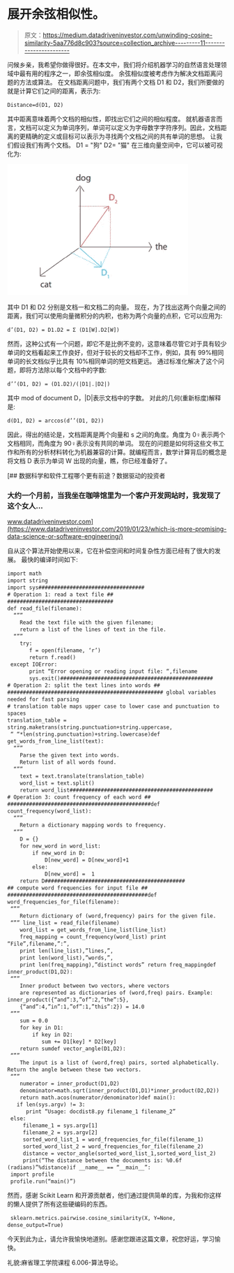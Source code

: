 # 展开余弦相似性。

> 原文：<https://medium.datadriveninvestor.com/unwinding-cosine-similarity-5aa776d8c903?source=collection_archive---------11----------------------->

问候乡亲，我希望你做得很好。在本文中，我们将介绍机器学习的自然语言处理领域中最有用的程序之一，即余弦相似度。
余弦相似度被考虑作为解决文档距离问题的方法或算法。
在文档距离问题中，我们有两个文档 D1 和 D2，我们所要做的就是计算它们之间的距离，表示为:

```
Distance=d(D1, D2)
```

其中距离意味着两个文档的相似性，即找出它们之间的相似程度。
就机器语言而言，文档可以定义为单词序列，单词可以定义为字母数字字符序列。因此，文档距离的更精确的定义或目标可以表示为寻找两个文档之间的共有单词的思想。
让我们假设我们有两个文档。
D1 = "狗"
D2= "猫"
在三维向量空间中，它可以被可视化为:

![](img/9725f7c55d1506c6a333a4b75aa49711.png)

其中 D1 和 D2 分别是文档一和文档二的向量。
现在，为了找出这两个向量之间的距离，我们可以使用向量微积分的内积，也称为两个向量的点积，它可以应用为:

```
d’(D1, D2) = D1.D2 = Σ (D1[W].D2[W])
```

然而，这种公式有一个问题，即它不是比例不变的，这意味着尽管它对于具有较少单词的文档看起来工作良好，但对于较长的文档却不工作，例如，具有 99%相同单词的长文档似乎比具有 10%相同单词的短文档更远。
通过标准化解决了这个问题，即将方法除以每个文档中的字数:

```
d’’(D1, D2) = (D1.D2)/(|D1|.|D2|)
```

其中 mod of document D，|D|表示文档中的字数。
对此的几何(重新标度)解释是:

```
d(D1, D2) = arccos(d’’(D1, D2))
```

因此，得出的结论是，文档距离是两个向量和 s 之间的角度。角度为 0♀表示两个文档相同，而角度为 90♀表示没有共同的单词。
现在的问题是如何将这些文书工作和所有的分析材料转化为机器兼容的计算。就编程而言，数学计算背后的概念是将文档 D 表示为单词 W 出现的向量，瞧，你已经准备好了。

[](https://www.datadriveninvestor.com/2019/01/23/which-is-more-promising-data-science-or-software-engineering/) [## 数据科学和软件工程哪个更有前途？数据驱动的投资者

### 大约一个月前，当我坐在咖啡馆里为一个客户开发网站时，我发现了这个女人…

www.datadriveninvestor.com](https://www.datadriveninvestor.com/2019/01/23/which-is-more-promising-data-science-or-software-engineering/) 

自从这个算法开始使用以来，它在补偿空间和时间复杂性方面已经有了很大的发展。
最快的编译时间如下:

```
import math
import string
import sys##################################
# Operation 1: read a text file ##
##################################
def read_file(filename):
  “”” 
    Read the text file with the given filename;
    return a list of the lines of text in the file.
  “””
    try:
       f = open(filename, ‘r’)
       return f.read()
 except IOError:
       print “Error opening or reading input file: “,filename
       sys.exit()#################################################
# Operation 2: split the text lines into words ##
################################################## global variables needed for fast parsing
# translation table maps upper case to lower case and punctuation to spaces
translation_table = string.maketrans(string.punctuation+string.uppercase,
 “ “*len(string.punctuation)+string.lowercase)def get_words_from_line_list(text):
  “””
    Parse the given text into words.
    Return list of all words found.
  “””
    text = text.translate(translation_table)
    word_list = text.split()
    return word_list##############################################
# Operation 3: count frequency of each word ##
##############################################def count_frequency(word_list):
  “””
    Return a dictionary mapping words to frequency.
  “””
    D = {}
    for new_word in word_list:
        if new_word in D:
            D[new_word] = D[new_word]+1
        else:
            D[new_word] =  1
    return D#############################################
## compute word frequencies for input file ##
#############################################def word_frequencies_for_file(filename):
 “””
    Return dictionary of (word,frequency) pairs for the given file.
 “”” line_list = read_file(filename)
    word_list = get_words_from_line_list(line_list)
    freq_mapping = count_frequency(word_list) print “File”,filename,”:”,
    print len(line_list),”lines,”,
    print len(word_list),”words,”,
    print len(freq_mapping),”distinct words” return freq_mappingdef inner_product(D1,D2):
 “””
    Inner product between two vectors, where vectors
    are represented as dictionaries of (word,freq) pairs. Example: inner_product({“and”:3,”of”:2,”the”:5},
    {“and”:4,”in”:1,”of”:1,”this”:2}) = 14.0 
 “””
    sum = 0.0
    for key in D1:
        if key in D2:
           sum += D1[key] * D2[key]
    return sumdef vector_angle(D1,D2):
 “””
    The input is a list of (word,freq) pairs, sorted alphabetically. Return the angle between these two vectors.
 “””
    numerator = inner_product(D1,D2)
    denominator=math.sqrt(inner_product(D1,D1)*inner_product(D2,D2))
    return math.acos(numerator/denominator)def main():
   if len(sys.argv) != 3:
      print “Usage: docdist8.py filename_1 filename_2”
 else:
     filename_1 = sys.argv[1]
     filename_2 = sys.argv[2]
     sorted_word_list_1 = word_frequencies_for_file(filename_1)
     sorted_word_list_2 = word_frequencies_for_file(filename_2)
     distance = vector_angle(sorted_word_list_1,sorted_word_list_2)
     print(“The distance between the documents is: %0.6f   (radians)”%distance)if __name__ == “__main__”:
 import profile
 profile.run(“main()”)
```

然而，感谢 Scikit Learn 和开源贡献者，他们通过提供简单的库，为我和你这样的懒人提供了所有这些硬编码的东西。

```
 sklearn.metrics.pairwise.cosine_similarity(X, Y=None, dense_output=True)
```

今天到此为止，请允许我愉快地道别。感谢您跟进这篇文章，祝您好运，学习愉快。

礼貌:麻省理工学院课程 6.006-算法导论。